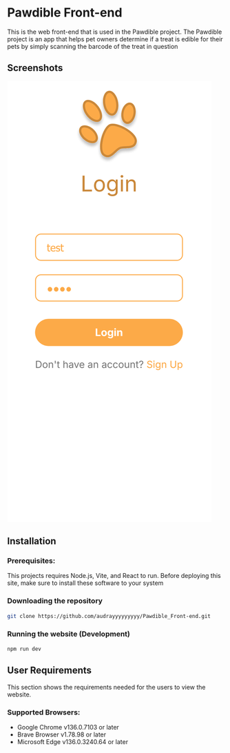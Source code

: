 # Pawdible Front-end
This is the web front-end that is used in the Pawdible project. The Pawdible project is an app that helps pet owners determine if a treat is edible for their pets by simply scanning the barcode of the treat in question
## Screenshots
![Signup Screenshot](https://github.com/audrayyyyyyyyy/Pawdible_Front-end/blob/7008d06d0485c419bb53d8fba9e2ba3a641f8efc/demo-screenshots/Login.png)

## Installation
### Prerequisites:
This projects requires Node.js, Vite, and React to run. Before deploying this site, make sure to install these software to your system

### Downloading the repository
```bash
git clone https://github.com/audrayyyyyyyyy/Pawdible_Front-end.git
```

### Running the website (Development)
```bash
npm run dev
```


## User Requirements
This section shows the requirements needed for the users to view the website.

### Supported Browsers:
- Google Chrome v136.0.7103 or later
- Brave Browser v1.78.98 or later
- Microsoft Edge v136.0.3240.64 or later

## 
